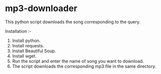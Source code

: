 # mp3-downloader
This python script downloads the song corresponding to the query.

Installation :-
1. Install python.
2. Install requests.
3. Install Beautiful Soup.
4. Install wget.
5. Run the script and enter the name of song you want to download.
6. The script downloads the corresponding mp3 file in the same directory.
